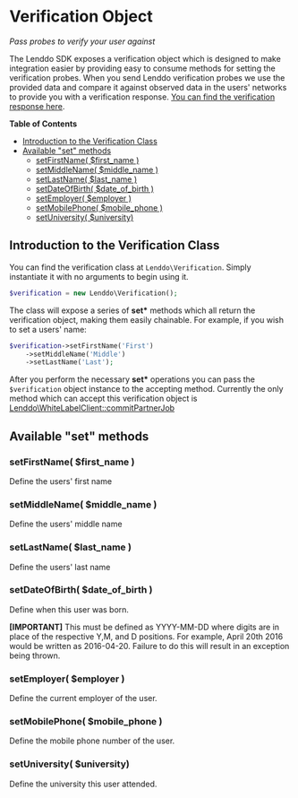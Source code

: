 # Verification Object
_Pass probes to verify your user against_

The Lenddo SDK exposes a verification object which is designed to make integration easier by providing
 easy to consume methods for setting the verification probes. When you send Lenddo verification probes we 
 use the provided data and compare it against observed data in the users' networks to provide you with a 
 verification response. [You can find the verification response here](verification_response).

<!-- START doctoc generated TOC please keep comment here to allow auto update -->
<!-- DON'T EDIT THIS SECTION, INSTEAD RE-RUN doctoc TO UPDATE -->
**Table of Contents**

- [Introduction to the Verification Class](#introduction-to-the-verification-class)
- [Available "set" methods](#available-set-methods)
  - [setFirstName( $first_name )](#setfirstname-first_name-)
  - [setMiddleName( $middle_name )](#setmiddlename-middle_name-)
  - [setLastName( $last_name )](#setlastname-last_name-)
  - [setDateOfBirth( $date_of_birth )](#setdateofbirth-date_of_birth-)
  - [setEmployer( $employer )](#setemployer-employer-)
  - [setMobilePhone( $mobile_phone )](#setmobilephone-mobile_phone-)
  - [setUniversity( $university)](#setuniversity-university)

<!-- END doctoc generated TOC please keep comment here to allow auto update -->

## Introduction to the Verification Class
You can find the verification class at `Lenddo\Verification`. Simply instantiate it with no arguments to begin using it.
```php
$verification = new Lenddo\Verification();
```

The class will expose a series of __set*__ methods which all return the verification object, making them easily chainable.
For example, if you wish to set a users' name:
```php
$verification->setFirstName('First')
    ->setMiddleName('Middle')
    ->setLastName('Last');
```

After you perform the necessary __set*__ operations you can pass the `$verification` object instance to the accepting method.
 Currently the only method which can accept this verification object is [Lenddo\WhiteLabelClient::commitPartnerJob](whitelabel_client.md#commitpartnerjob)

## Available "set" methods
### setFirstName( $first_name )
Define the users' first name

### setMiddleName( $middle_name )
Define the users' middle name

### setLastName( $last_name )
Define the users' last name

### setDateOfBirth( $date_of_birth )
Define when this user was born.

**[IMPORTANT]** This must be defined as YYYY-MM-DD where digits are in place of the respective Y,M, and D positions. 
For example, April 20th 2016 would be written as 2016-04-20. Failure to do this will result in an exception being thrown.

### setEmployer( $employer )
Define the current employer of the user.

### setMobilePhone( $mobile_phone )
Define the mobile phone number of the user.

### setUniversity( $university)
Define the university this user attended.